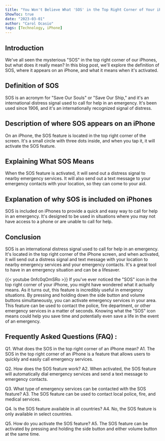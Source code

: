 ```yaml
---
title: "You Won't Believe What 'SOS' in the Top Right Corner of Your iPhone Actually Means!"
ShowToc: true 
date: "2023-03-01"
author: "Carol Ocasio" 
tags: [Technology, iPhone]
---
```

## Introduction

We've all seen the mysterious "SOS" in the top right corner of our iPhones, but what does it really mean? In this blog post, we'll explore the definition of SOS, where it appears on an iPhone, and what it means when it's activated.

## Definition of SOS

SOS is an acronym for "Save Our Souls" or "Save Our Ship," and it's an international distress signal used to call for help in an emergency. It's been used since 1906, and it's an internationally recognized signal of distress.

## Description of where SOS appears on an iPhone

On an iPhone, the SOS feature is located in the top right corner of the screen. It's a small circle with three dots inside, and when you tap it, it will activate the SOS feature.

## Explaining What SOS Means

When the SOS feature is activated, it will send out a distress signal to nearby emergency services. It will also send out a text message to your emergency contacts with your location, so they can come to your aid.

## Explanation of why SOS is included on iPhones

SOS is included on iPhones to provide a quick and easy way to call for help in an emergency. It's designed to be used in situations where you may not have access to a phone or are unable to call for help.

## Conclusion

SOS is an international distress signal used to call for help in an emergency. It's located in the top right corner of the iPhone screen, and when activated, it will send out a distress signal and text message with your location to nearby emergency services and your emergency contacts. It's a great tool to have in an emergency situation and can be a lifesaver.

{{< youtube 0nfc0qOmSRo >}} 
If you've ever noticed the "SOS" icon in the top right corner of your iPhone, you might have wondered what it actually means. As it turns out, this feature is incredibly useful in emergency situations. By pressing and holding down the side button and volume buttons simultaneously, you can activate emergency services in your area. This feature can be used to contact the police, fire department, or other emergency services in a matter of seconds. Knowing what the "SOS" icon means could help you save time and potentially even save a life in the event of an emergency.

## Frequently Asked Questions (FAQ) :
Q1. What does the SOS in the top right corner of an iPhone mean?
A1. The SOS in the top right corner of an iPhone is a feature that allows users to quickly and easily call emergency services.

Q2. How does the SOS feature work?
A2. When activated, the SOS feature will automatically dial emergency services and send a text message to emergency contacts.

Q3. What type of emergency services can be contacted with the SOS feature?
A3. The SOS feature can be used to contact local police, fire, and medical services.

Q4. Is the SOS feature available in all countries?
A4. No, the SOS feature is only available in select countries.

Q5. How do you activate the SOS feature?
A5. The SOS feature can be activated by pressing and holding the side button and either volume button at the same time.


